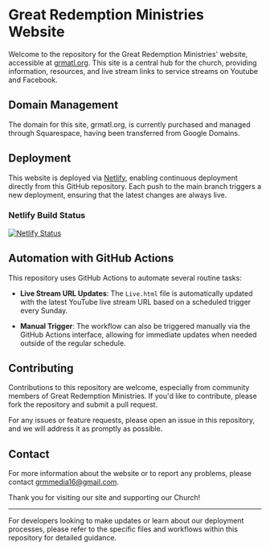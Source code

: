 # Great Redemption Ministries Website

Welcome to the repository for the Great Redemption Ministries' website, accessible at [grmatl.org](https://grmatl.org). This site is a central hub for the church, providing information, resources, and live stream links to service streams on Youtube and Facebook.

## Domain Management

The domain for this site, grmatl.org, is currently purchased and managed through Squarespace, having been transferred from Google Domains.

## Deployment

This website is deployed via [Netlify](https://www.netlify.com/), enabling continuous deployment directly from this GitHub repository. Each push to the main branch triggers a new deployment, ensuring that the latest changes are always live.

### Netlify Build Status

[![Netlify Status](https://api.netlify.com/api/v1/badges/32201475-7055-4e11-8f1a-a366bb93a6c6/deploy-status)](https://app.netlify.com/sites/ecstatic-ramanujan-f17c62/deploys)

## Automation with GitHub Actions

This repository uses GitHub Actions to automate several routine tasks:

- **Live Stream URL Updates**: The `Live.html` file is automatically updated with the latest YouTube live stream URL based on a scheduled trigger every Sunday.

- **Manual Trigger**: The workflow can also be triggered manually via the GitHub Actions interface, allowing for immediate updates when needed outside of the regular schedule.

## Contributing

Contributions to this repository are welcome, especially from community members of Great Redemption Ministries. If you'd like to contribute, please fork the repository and submit a pull request.

For any issues or feature requests, please open an issue in this repository, and we will address it as promptly as possible.

## Contact

For more information about the website or to report any problems, please contact [grmmedia16@gmail.com](mailto:grmmedia16@gmail.com).

Thank you for visiting our site and supporting our Church!

---

For developers looking to make updates or learn about our deployment processes, please refer to the specific files and workflows within this repository for detailed guidance.
